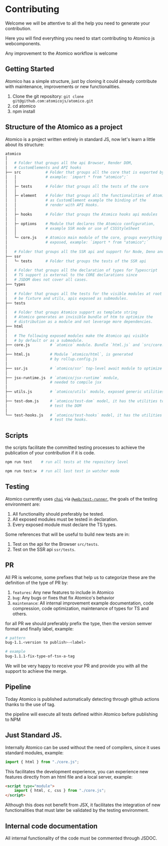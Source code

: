 # Contributing

Welcome we will be attentive to all the help you need to generate your contribution.

Here you will find everything you need to start contributing to Atomico js webcomponents.

Any improvement to the Atomico workflow is welcome

## Getting Started

Atomico has a simple structure, just by cloning it could already contribute with maintenance, improvements or new functionalities.

1. Clone the git repository: `git clone git@github.com:atomicojs/atomico.git`
2. cd atomico
3. npm install

## Structure of the Atomico as a project

Atomico is a project written entirely in standard JS, now let's learn a little about its structure:

```bash
atomico
│
│   # Folder that groups all the api Browser, Render DOM,
│   # CustomElements and API hooks
├── src           # Folder that groups all the core that is exported by default,
│   │             # example: `import * from "atomico";`
│   │
│   ├─ tests      # Folder that groups all the tests of the core
│   │
│   ├─ element    # Folder that groups all the functionalities of Atomico
│   │             # as CustomElement example the binding of the
│   │             # render with API Hooks.
│   │
│   ├─ hooks      # Folder that groups the Atomico hooks api modules
│   │
│   ├─ options    # Module that declares the Atomico configuration,
│   │             # example SSR mode or use of CSSStyleSheet
│   │
│   └─ core.js    # Atomico main module of the core, groups everything exportable
│                 # exposed, example: `import * from "atomico";`
│
│   # Folder that groups all the SSR api and support for Node, Deno and Bun.
├── ssr
│   └─ tests      # Folder that groups the tests of the SSR api
│
│   # Folder that groups all the declaration of types for Typescript
│   # TS support is external to the CORE declarations since
│   # JSDOM does not cover all cases.
├── types
│
│   # Folder that groups all the tests for the visible modules at root level
│   # be fixture and utils, apis exposed as submodules.
├── tests
│
│   # Folder that groups Atomico support as template string
│   # Atomico generates an invisible bundle of htm to optimize the
│   # distribution as a module and not leverage more dependencies.
├── html
│
│   # The following exposed modules make the Atomico api visible
│   # by default or as a submodule.
├── core.js         # `atomico` module. Bundle `html.js` and `src/core.js`
│
├── html.js         # Module `atomico/html`, is generated
│                   # by rollup.config.js
│
├── ssr.js          # `atomico/ssr` top-level await module to optimize SSR download
│
├── jsx-runtime.js  # `atomico/jsx-runtime` module,
│                   # needed to compile jsx
│
├── utils.js        # `atomico/utils` module, exposed generic utilities.
│
├── test-dom.js     # `atomico/test-dom` model, it has the utilities to
│                   # test the DOM
│
└── test-hooks.js   # `atomico/test-hooks` model, it has the utilities to
                    # test the hooks.
```

## Scripts

the scripts facilitate the committed testing processes to achieve the publication of your contribution if it is code.

```bash
npm run test    # run all tests at the repository level

npm run test:w  # run all lost test in watcher mode
```

## Testing

Atomico currently uses [`chai`](https://www.chaijs.com/) via [`@web/test-runner`](https://modern-web.dev/docs/test-runner/overview/), the goals of the testing environment are:

1. All functionality should preferably be tested.
2. All exposed modules must be tested in declaration.
3. Every exposed module must declare the TS types.

Some references that will be useful to build new tests are in:

1. Test on the api for the Browser `src/tests`.
2. Test on the SSR api `ssr/tests`.

## PR

All PR is welcome, some prefixes that help us to categorize these are the definition of the type of PR by:

1. `features`: Any new features to include in Atomico
2. `bug`: Any bugs or fixes that fix Atomico's behavior
3. `maintenance`: All internal improvement example documentation, code compression, code optimization, maintenance of types for TS and others.

for all PR we should preferably prefix the type, then the version semver format and finally label, example:

```bash
# pattern
bug-1.1.<version to publish>-<label>

# example
bug-1.1.1-fix-type-of-tsx-a-tag
```

We will be very happy to receive your PR and provide you with all the support to achieve the merge.

## Pipeline

Today Atomico is published automatically detecting through github actions thanks to the use of tag.

the pipeline will execute all tests defined within Atomico before publishing to NPM

## Just Standard JS.

Internally Atomico can be used without the need of compilers, since it uses standard modules, example:

```jsx
import { html } from "./core.js";
```

This facilitates the development experience, you can experience new features directly from an html file and a local server, example:

```html
<script type="module">
    import { html, c, css } from "./core.js";
</script>
```

Although this does not benefit from JSX, it facilitates the integration of new functionalities that must later be validated by the testing environment.

## Internal code documentation

All internal functionality of the code must be commented through JSDOC.
